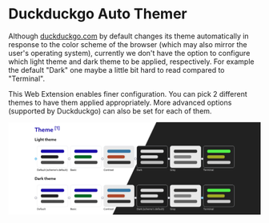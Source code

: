 # Duckduckgo Auto Themer

Although [duckduckgo.com](duckduckgo.com) by default changes its theme automatically in response to the color scheme of the browser (which may also mirror the user's operating system), currently we don't have the option to configure which light theme and dark theme to be applied, respectively. For example the default "Dark" one maybe a little bit hard to read compared to "Terminal".

This Web Extension enables finer configuration. You can pick 2 different themes to have them applied appropriately. More advanced options (supported by Duckduckgo) can also be set for each of them.

![Duck](./preview/setting.webp)
